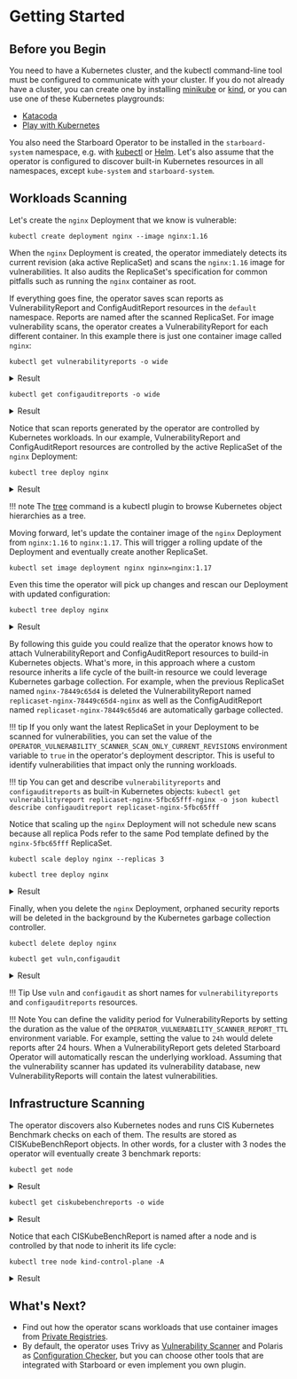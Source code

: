# Getting Started

## Before you Begin

You need to have a Kubernetes cluster, and the kubectl command-line tool must be configured to communicate with your
cluster. If you do not already have a cluster, you can create one by installing [minikube] or [kind], or you can use one
of these Kubernetes playgrounds:

* [Katacoda]
* [Play with Kubernetes]

You also need the Starboard Operator to be installed in the `starboard-system` namespace, e.g. with
[kubectl](./installation/kubectl.md) or [Helm](./installation/helm.md). Let's also assume that the operator is
configured to discover built-in Kubernetes resources in all namespaces, except `kube-system` and `starboard-system`.

## Workloads Scanning

Let's create the `nginx` Deployment that we know is vulnerable:

```
kubectl create deployment nginx --image nginx:1.16
```

When the `nginx` Deployment is created, the operator immediately detects its current revision (aka active ReplicaSet)
and scans the `nginx:1.16` image for vulnerabilities. It also audits the ReplicaSet's specification for common pitfalls
such as running the `nginx` container as root.

If everything goes fine, the operator saves scan reports as VulnerabilityReport and ConfigAuditReport resources in the
`default` namespace. Reports are named after the scanned ReplicaSet. For image vulnerability scans, the operator creates
a VulnerabilityReport for each different container. In this example there is just one container image called `nginx`:

```
kubectl get vulnerabilityreports -o wide
```
<details>
<summary>Result</summary>

```
NAME                                REPOSITORY      TAG    SCANNER   AGE   CRITICAL   HIGH   MEDIUM   LOW   UNKNOWN
replicaset-nginx-78449c65d4-nginx   library/nginx   1.16   Trivy     85s   33         62     49       114   1
```
</details>

```
kubectl get configauditreports -o wide
```
<details>
<summary>Result</summary>

```
NAME                          SCANNER     AGE    CRITICAL   HIGH   MEDIUM   LOW
replicaset-nginx-78449c65d4   Starboard   2m7s   0         0      6        7
```
</details>

Notice that scan reports generated by the operator are controlled by Kubernetes workloads. In our example,
VulnerabilityReport and ConfigAuditReport resources are controlled by the active ReplicaSet of the `nginx` Deployment:

```console
kubectl tree deploy nginx
```

<details>
<summary>Result</summary>

```
NAMESPACE  NAME                                                       READY  REASON  AGE
default    Deployment/nginx                                           -              7h2m
default    └─ReplicaSet/nginx-78449c65d4                              -              7h2m
default      ├─ConfigAuditReport/replicaset-nginx-78449c65d4          -              2m31s
default      ├─Pod/nginx-78449c65d4-5wvdx                             True           7h2m
default      └─VulnerabilityReport/replicaset-nginx-78449c65d4-nginx  -              2m7s
```
</details>

!!! note
    The [tree] command is a kubectl plugin to browse Kubernetes object hierarchies as a tree.

Moving forward, let's update the container image of the `nginx` Deployment from `nginx:1.16` to `nginx:1.17`. This will
trigger a rolling update of the Deployment and eventually create another ReplicaSet.

```
kubectl set image deployment nginx nginx=nginx:1.17
```

Even this time the operator will pick up changes and rescan our Deployment with updated configuration:

```
kubectl tree deploy nginx
```

<details>
<summary>Result</summary>

```
NAMESPACE  NAME                                                       READY  REASON  AGE
default    Deployment/nginx                                           -              7h5m
default    ├─ReplicaSet/nginx-5fbc65fff                               -              2m36s
default    │ ├─ConfigAuditReport/replicaset-nginx-5fbc65fff           -              2m36s
default    │ ├─Pod/nginx-5fbc65fff-j7zl2                              True           2m36s
default    │ └─VulnerabilityReport/replicaset-nginx-5fbc65fff-nginx   -              2m22s
default    └─ReplicaSet/nginx-78449c65d4                              -              7h5m
default      ├─ConfigAuditReport/replicaset-nginx-78449c65d4          -              5m46s
default      └─VulnerabilityReport/replicaset-nginx-78449c65d4-nginx  -              5m22s
```
</details>

By following this guide you could realize that the operator knows how to attach VulnerabilityReport and
ConfigAuditReport resources to build-in Kubernetes objects. What's more, in this approach where a custom resource
inherits a life cycle of the built-in resource we could leverage Kubernetes garbage collection. For example, when the
previous ReplicaSet named `nginx-78449c65d4` is deleted the VulnerabilityReport named `replicaset-nginx-78449c65d4-nginx`
as well as the ConfigAuditReport named `replicaset-nginx-78449c65d46` are automatically garbage collected.

!!! tip
    If you only want the latest ReplicaSet in your Deployment to be scanned for vulnerabilities, you can set the value
    of the `OPERATOR_VULNERABILITY_SCANNER_SCAN_ONLY_CURRENT_REVISIONS` environment variable to `true` in the operator's
    deployment descriptor. This is useful to identify vulnerabilities that impact only the running workloads.

!!! tip
    You can get and describe `vulnerabilityreports` and `configauditreports` as built-in Kubernetes objects:
    ```
    kubectl get vulnerabilityreport replicaset-nginx-5fbc65fff-nginx -o json
    kubectl describe configauditreport replicaset-nginx-5fbc65fff
    ```

Notice that scaling up the `nginx` Deployment will not schedule new scans because all replica Pods refer to the same Pod
template defined by the `nginx-5fbc65fff` ReplicaSet.

```
kubectl scale deploy nginx --replicas 3
```

```
kubectl tree deploy nginx
```

<details>
<summary>Result</summary>

```
NAMESPACE  NAME                                                       READY  REASON  AGE
default    Deployment/nginx                                           -              7h6m
default    ├─ReplicaSet/nginx-5fbc65fff                               -              4m7s
default    │ ├─ConfigAuditReport/replicaset-nginx-5fbc65fff           -              4m7s
default    │ ├─Pod/nginx-5fbc65fff-458n7                              True           8s
default    │ ├─Pod/nginx-5fbc65fff-fk847                              True           8s
default    │ ├─Pod/nginx-5fbc65fff-j7zl2                              True           4m7s
default    │ └─VulnerabilityReport/replicaset-nginx-5fbc65fff-nginx   -              3m53s
default    └─ReplicaSet/nginx-78449c65d4                              -              7h6m
default      ├─ConfigAuditReport/replicaset-nginx-78449c65d4          -              7m17s
default      └─VulnerabilityReport/replicaset-nginx-78449c65d4-nginx  -              6m53s
```
</details>

Finally, when you delete the `nginx` Deployment, orphaned security reports will be deleted in the background by the
Kubernetes garbage collection controller.

```
kubectl delete deploy nginx
```

```console
kubectl get vuln,configaudit
```

<details>
<summary>Result</summary>

```
No resources found in default namespace.
```
</details>

!!! Tip
    Use `vuln` and `configaudit` as short names for `vulnerabilityreports` and `configauditreports` resources.

!!! Note
    You can define the validity period for VulnerabilityReports by setting the duration as the value of the
    `OPERATOR_VULNERABILITY_SCANNER_REPORT_TTL` environment variable. For example, setting the value to `24h`
    would delete reports after 24 hours. When a VulnerabilityReport gets deleted Starboard Operator will automatically
    rescan the underlying workload. Assuming that the vulnerability scanner has updated its vulnerability database,
    new VulnerabilityReports will contain the latest vulnerabilities.

## Infrastructure Scanning

The operator discovers also Kubernetes nodes and runs CIS Kubernetes Benchmark checks on each of them. The results are
stored as CISKubeBenchReport objects. In other words, for a cluster with 3 nodes the operator will eventually create
3 benchmark reports:

```
kubectl get node
```

<details>
<summary>Result</summary>

```
NAME                 STATUS   ROLES    AGE     VERSION
kind-control-plane   Ready    master   3h27m   v1.18.8
kind-worker          Ready    <none>   3h26m   v1.18.8
kind-worker2         Ready    <none>   3h26m   v1.18.8
```
</details>

```
kubectl get ciskubebenchreports -o wide
```

<details>
<summary>Result</summary>

```
NAME                 SCANNER      AGE   FAIL   WARN   INFO   PASS
kind-control-plane   kube-bench   8s    12     40     0      70
kind-worker          kube-bench   9s    2      27     0      18
kind-worker2         kube-bench   9s    2      27     0      18
```
</details>

Notice that each CISKubeBenchReport is named after a node and is controlled by that node to inherit its life cycle:

```
kubectl tree node kind-control-plane -A
```

<details>
<summary>Result</summary>

```
NAMESPACE        NAME                                              READY  REASON        AGE
                 Node/kind-control-plane                           True   KubeletReady  48m
                 ├─CISKubeBenchReport/kind-control-plane           -                    44m
                 ├─CSINode/kind-control-plane                      -                    48m
kube-node-lease  ├─Lease/kind-control-plane                        -                    48m
kube-system      ├─Pod/etcd-kind-control-plane                     True                 48m
kube-system      ├─Pod/kube-apiserver-kind-control-plane           True                 48m
kube-system      ├─Pod/kube-controller-manager-kind-control-plane  True                 48m
kube-system      └─Pod/kube-scheduler-kind-control-plane           True                 48m
```
</details>

## What's Next?

- Find out how the operator scans workloads that use container images from [Private Registries].
- By default, the operator uses Trivy as [Vulnerability Scanner] and Polaris as [Configuration Checker], but you can
  choose other tools that are integrated with Starboard or even implement you own plugin.

[minikube]: https://minikube.sigs.k8s.io/docs/
[kind]: https://kind.sigs.k8s.io/docs/
[Katacoda]: https://www.katacoda.com/courses/kubernetes/playground/
[Play with Kubernetes]: http://labs.play-with-k8s.com/
[tree]: https://github.com/ahmetb/kubectl-tree
[Private Registries]: ./../vulnerability-scanning/private-registries.md
[Vulnerability Scanner]: ./../vulnerability-scanning/index.md
[Configuration Checker]: ./../configuration-auditing/index.md
